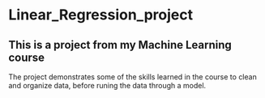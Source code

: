 # Linear_Regression_project
## This is a project from my Machine Learning course
The project demonstrates some of the skills learned in the course to clean and organize data, before runing the data through a model.
